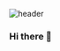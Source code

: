 ![header](https://capsule-render.vercel.app/api?type=Slice&color=FFD700&height=300&section=header&text=yae-seul%20Kim&fontSize=90&fontAlign=60&fontColor=fff)



### Hi there 👋

<!--
**99cone/99cone** is a ✨ _special_ ✨ repository because its `README.md` (this file) appears on your GitHub profile.

Here are some ideas to get you started:

- 🔭 I’m currently working on ...
- 🌱 I’m currently learning ...
- 👯 I’m looking to collaborate on ...
- 🤔 I’m looking for help with ...
- 💬 Ask me about ...
- 📫 How to reach me: ...
- 😄 Pronouns: ...
- ⚡ Fun fact: ...
-->
